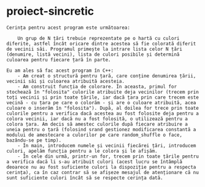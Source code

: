 # proiect-sincretic

	Cerința pentru acest program este următoarea:

		Un grup de N țări trebuie reprezentate pe o hartă cu culori diferite, astfel încât oricare dintre acestea să fie colorată diferit de vecinii săi. Programul primește la intrare lista celor N țări (denumire, listă vecini), lista de culori posibile și determină culoarea pentru fiecare țară în parte.

	Eu am ales să fac acest program în C++:
		- Am creat o structură pentru țară, care conține denumirea țării, vecinii săi și culoarea atribuită acesteia.
		- Am construit funcția de colorare. În aceasta, primul for stochează în "folosita" culorile atribuite deja vecinilor (trecem prin toți vecinii și prin toate țările, iar dacă țara prin care trecem este vecină - cu țara pe care o colorăm - și are o culoare atribuită, acea culoare o inserăm în "folosita"). După, al doilea for trece prin toate culorile pentru a verifica dacă acestea au fost folosite deja pentru a colora vecinii, iar dacă nu a fost folosită, o utilizează pentru a colora țara. Am decis să amestec culorile după fiecare atribuire a uneia pentru o țară (folosind srand gestionez modificarea constantă a modului de amestecare a culorilor pe care random_shuffle o face, bazându-se pe timp).
		- În main, introducem numele și vecinii fiecărei țări, introducem culori, apelăm funcția pentru a le colora și le afișăm.
		- În cele din urmă, printr-un for, trecem prin toate țările pentru a verifica dacă li s-au atribuit culori (acest lucru se întâmplă deoarece nu au fost suficiente culori la dispoziție pentru a respecta cerința), ca în caz contrar să se afișeze mesajul de atenționare că nu sunt suficiente culori încât să se respecte cerința dată.

 
